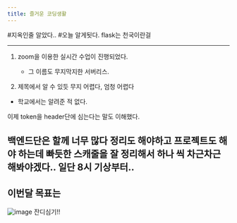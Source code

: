 ```yaml
---
title: 즐거운 코딩생활
---
```


#지옥인줄 알았다..
#오늘 알게됫다. flask는 천국이란걸

---
1. zoom을 이용한 실시간 수업이 진행되었다.
   - 그 이름도 무지막지한 서버리스.

2. 제목에서 알 수 있듯 무지 어렵다, 엄청 어렵다
  - 학교에서는 알려준 적 없다.

이제 token을 header단에 심는다는 말도 이해했다.

백엔드단은 할께 너무 많다
정리도 해야하고 프로젝트도 해야 하는데 빠듯한 스캐줄을 잘 정리해서 하나 씩 차근차근
해봐야겠다..
일단 8시 기상부터..
---
## 이번달 목표는
![image](https://user-images.githubusercontent.com/38107948/139278031-ffc437de-4471-4004-924d-5312ccbce36e.png)
잔디심기!!
